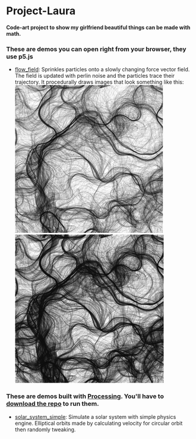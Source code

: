 # Project-Laura
**Code-art project to show my girlfriend beautiful things can be made with math.**

### These are demos you can open right from your browser, they use p5.js
- [flow_field](flow_field): Sprinkles particles onto a slowly changing force vector field. The field is updated with perlin noise and the particles trace their trajectory. It procedurally draws images that look something like this:
![A flow field after about half a minute](/flow_field/screenshot.png "Flow Field")
![A flow field after a few minutes](/flow_field/screenshot2.png "Flow Field")

### These are demos built with [Processing](https://processing.org/). You'll have to [download the repo](https://github.com/michaelruppe/Project-Laura) to run them.
- [solar_system_simple](solar_system_simple/): Simulate a solar system with simple physics engine. Elliptical orbits made by calculating velocity for circular orbit then randomly tweaking.
